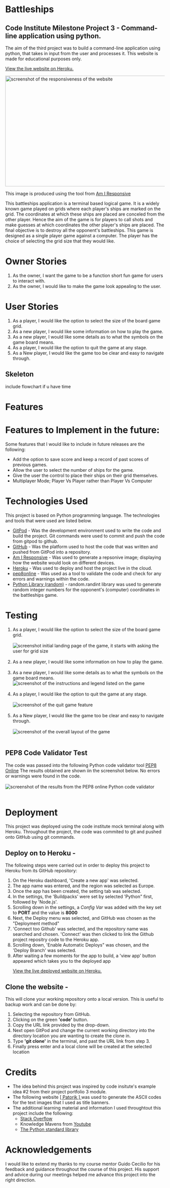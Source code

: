 <h1><strong>Battleships</strong></h1>

<h2>Code Institute Milestone Project 3 -
Command-line application using python.</h2>

<p>
    The aim of the third project was to build a command-line application using python, that takes in
    input from the user and processes it. This website is made for educational purposes only. 
</p>

<a href="https://battleships-milestone-3.herokuapp.com/" target="_blank" >View the live website on Heroku.</a>

<img src="readmeimages/am-i-responsive.png" height="350px" width="600px" alt="screenshot of the responsiveness of the website" >

<p>This image is produced using the tool from <a href="http://ami.responsivedesign.is/#" target="_blank">Am I Responsive</a></p>

<p>This battleships application is a terminal based logical game. It is a widely known game played on grids where each player's ships are marked on the grid. The coordinates at which these ships are placed are conceled from the other player.
Hence the aim of the game is for players to call shots and make guesses at which coordinates the other player's ships are placed. The final objective is to destroy all the opponent's battleships. This game is designed as a single player game against a computer. The player has the choice of selecting the grid size that they would like. 
 </p>

<h1><strong>Owner Stories</strong></h1>
<ol>
<li>As the owner, I want the game to be a function short fun game for users to interact with. </li>
<li>As the owner, I would like to make the game look appealing to the user.</li>
</ol>
<h1><strong>User Stories</strong></h1>
<ol>
<li>As a player, I would like the option to select the size of the board game grid.</li>
<li>As a new player, I would like some information on how to play the game.</li>
<li>As a new player, I would like some details as to what the symbols on the game board means.</li>
<li>As a player, I would like the option to quit the game at any stage.</li>
<li>As a New player, I would like the game too be clear and easy to navigate through.</li>
</ol>

<h2><strong>Skeleton</strong></h2>

include flowchart if u have time


<h1><strong>Features</strong></h1>


<h1><strong>Features to Implement in the future:</strong></h1>
Some features that I would like to include in future releases are the following:
<ul>

<li>Add the option to save score and keep a record of past scores of previous games.</li>
<li>Allow the user to select the number of ships for the game.</li>
<li>Give the user the control to place their ships on their grid themselves.</li>
<li>Multiplayer Mode; Player Vs Player rather than Player Vs Computer</li>
</ul>

<h1><strong>Technologies Used</strong></h1>
This project is based on Python programming language. The technologies and tools that were used are listed below.
<ul>
<li><a href="https://www.gitpod.io/" target="_blank">GitPod</a> - Was the development environment used to write the code and build the project. Git commands were used to commit and push the code from gitpod to github. </li>
<li><a href="https://github.com/" target="_blank">GitHub</a> - Was the platform used to host the code that was written and pushed from GitPod into a repository. </li>
<li><a href="http://ami.responsivedesign.is/" target="_blank">Am I Responsive</a> - Was used to generate a repsonive image; displaying how the website would look on different devices. </li>
<li><a href="https://heroku.com/" target="_blank">Heroku</a> - Was used to deploy and host the project live in the cloud. </li>
<li><a href="http://pep8online.com/" target="_blank">pep8online</a> - Was used as a tool to validate the code and check for any errors and warnings within the code.</li>
<li><a href="https://docs.python.org/3/library/" target="_blank">Python Library (random)</a> - random.randint library was  used to generate random integer numbers for the opponent's (computer) coordinates in the battleships game. </li>
</ul>

<h1><strong>Testing</strong></h1>
<ol>
<li>As a player, I would like the option to select the size of the board game grid.</li>
<br>
<img src="readmeimages/initial-screen.png" alt="screenshot initial landing page of the game, it starts with asking the user for grid size" >
<br>
<br>
<li>As a new player, I would like some information on how to play the game.</li>
<br>
<li>As a new player, I would like some details as to what the symbols on the game board means.</li>
<img src="readmeimages/instructions.png" alt="screenshot of the instructions and legend listed on the game" >
<br>
<br>
<li>As a player, I would like the option to quit the game at any stage.</li>
<br>
<img src="readmeimages/quit.png" alt="screenshot of the quit game feature" >
<br>
<br>
<li>As a New player, I would like the game too be clear and easy to navigate through.</li>
<br>
<img src="readmeimages/overall-layout.png" alt="screenshot of the overall layout of the game" >
<br>
<br>
</ol>

<h2>PEP8 Code Validator Test</h2>
The code was passed into the following Python code validator tool <a href="http://pep8online.com/" target="_blank">PEP8 Online</a> The results obtained are shown iin the screenshot below. No errors or warnings were found in the code.
<br>
<br>
<img src="readmeimages/PEP8test.png" alt="screenshot of the results from the PEP8 online Python code validator" >
<br>
<br>
<h1><strong>Deployment</strong></h1>
This project was deployed using the code institute mock terminal along with Heroku. Throughout the project, 
the code was commited to git and pushed onto GitHub using git commands.
<br>
<h2>Deploy on to Heroku -</h2>
The following steps were carried out in order to deploy this project to Heroku from its GitHub repository:
<ol>
<li>On the Heroku dashboard, 'Create a new app' was selected. </li>
<li>The app name was entered, and the region was selected as Europe.</li>
<li>Once the app has been created, the setting tab was selected.</li>
<li>In the settings, the 'Buildpacks' were set by selected 'Python" first, followed by 'Node.js'.
<li>Scrolling down in the settings, a <em>Config Var</em> was added with the key set to <strong>PORT</strong> and the value is <strong>8000</strong></li>
<li>Next, the Deploy menu was selected, and GitHub was chosen as the "Deployment method"</li>
<li>'Connect too Github' was selected, and the repository name was searched and chosen. 'Connect' was then clicked to link the Github project repositry code to the Heroku app.</li>
<li>Scrolling down, 'Enable Automatic Deploys" was chosen, and the 'Deploy Branch' was selected.</li>
<li>After waiting a few moments for the app to build, a 'view app' button appeared which takes you to the deployed app</li>

<a href="https://battleships-milestone-3.herokuapp.com/" target="_blank" >View the live deployed website on Heroku.</a>

</ol>
<h2>Clone the website -</h2>
This will clone your working repository onto a local version. This is useful to backup work and can be done by:
<ol>
<li>Selecting the repository from GitHub.</li>
<li>Clicking on the green <strong>'code'</strong> button.</li>
<li>Copy the URL link provided by the drop-down.</li>
<li>Next open GitPod and change the current working directory into the directory location you are wanting to create the clone in.</li>
<li>Type <strong>'git clone'</strong> in the terminal, and past the URL link from step 3. </li>
<li>Finally press enter and a local clone will be created at the selected location</li>
</ol>

<h1><strong>Credits</strong></h1>
<ul>
    <li>The idea behind this project was inspired by code insitute's example idea #2 from their project portfolio 3 module.</li>
    <li>The following website <a href="https://patorjk.com/software/taag/#p=display&h=1&v=1&f=Doom&t=" target="_blank">
    [ Patorjk ] </a>was used to generate the ASCII codes for the text images that I used as title banners.</li>
    <li>The additional learning material and information I used throughtout this project include the following:
        <ul>
        <li><a href="https://stackoverflow.com/" target="_blank">
            Stack Overflow </a> </li>
        <li>Knowledge Mavens from <a href="https://youtube/tF1WRCrd_HQ" target="_blank">
            Youtube </a></li>
        <li><a href="https://docs.python.org/3/library/" target="_blank">
            The Python standard library </a></li>
        </ul>
    </li>



</ul>

<h1><strong>Acknowledgements</strong></h1>

I would like to extend my thanks to my course mentor Guido Cecilio for his feedback and guidance throughout the course of this project. His support and advice during our meetings helped me advance this project into the right direction. 